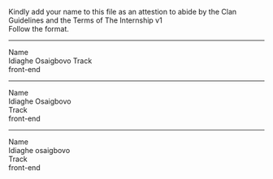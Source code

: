 
Kindly add your name to this file as an attestion to abide by the Clan Guidelines and the Terms of The Internship v1
<br/> Follow the format.<br/> 
___
Name <br/> Idiaghe Osaigbovo
Track <br/> front-end
___
Name <br/> Idiaghe Osaigbovo <br/>
Track <br/> front-end
___
Name <br/> Idiaghe osaigbovo <br/>
Track <br/> front-end
